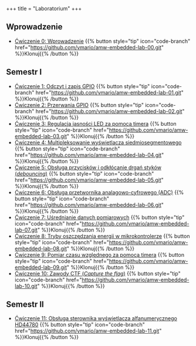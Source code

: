 +++
title = "Laboratorium"
+++

## Wprowadzenie

- [Ćwiczenie 0: Wprowadzenie](https://github.com/vmario/amw-embedded-lab-00)
    {{% button style="tip" icon="code-branch" href="https://github.com/vmario/amw-embedded-lab-00.git" %}}Klonuj{{% /button %}}

## Semestr I

- [Ćwiczenie 1: Odczyt i zapis GPIO](https://github.com/vmario/amw-embedded-lab-01)
    {{% button style="tip" icon="code-branch" href="https://github.com/vmario/amw-embedded-lab-01.git" %}}Klonuj{{% /button %}}
- [Ćwiczenie 2: Przerwania GPIO](https://github.com/vmario/amw-embedded-lab-02)
    {{% button style="tip" icon="code-branch" href="https://github.com/vmario/amw-embedded-lab-02.git" %}}Klonuj{{% /button %}}
- [Ćwiczenie 3: Regulacja jasności LED za pomocą timera](https://github.com/vmario/amw-embedded-lab-03)
    {{% button style="tip" icon="code-branch" href="https://github.com/vmario/amw-embedded-lab-03.git" %}}Klonuj{{% /button %}}
- [Ćwiczenie 4: Multipleksowanie wyświetlacza siedmiosegmentowego](https://github.com/vmario/amw-embedded-lab-04)
    {{% button style="tip" icon="code-branch" href="https://github.com/vmario/amw-embedded-lab-04.git" %}}Klonuj{{% /button %}}
- [Ćwiczenie 5: Obsługa przycisków i odkłócanie drgań styków (_debouncing_)](https://github.com/vmario/amw-embedded-lab-05)
    {{% button style="tip" icon="code-branch" href="https://github.com/vmario/amw-embedded-lab-05.git" %}}Klonuj{{% /button %}}
- [Ćwiczenie 6: Obsługa przetwornika analagowo-cyfrowego (ADC)](https://github.com/vmario/amw-embedded-lab-06)
    {{% button style="tip" icon="code-branch" href="https://github.com/vmario/amw-embedded-lab-06.git" %}}Klonuj{{% /button %}}
- [Ćwiczenie 7: Uśrednianie danych pomiarowych](https://github.com/vmario/amw-embedded-lab-07)
    {{% button style="tip" icon="code-branch" href="https://github.com/vmario/amw-embedded-lab-07.git" %}}Klonuj{{% /button %}}
- [Ćwiczenie 8: Tryby oszczędzania energii w mikrokontrolerze](https://github.com/vmario/amw-embedded-lab-08)
    {{% button style="tip" icon="code-branch" href="https://github.com/vmario/amw-embedded-lab-08.git" %}}Klonuj{{% /button %}}
- [Ćwiczenie 9: Pomiar czasu względnego za pomocą timera](https://github.com/vmario/amw-embedded-lab-09)
    {{% button style="tip" icon="code-branch" href="https://github.com/vmario/amw-embedded-lab-09.git" %}}Klonuj{{% /button %}}
- [Ćwiczenie 10: Zawody CTF (_Capture the flag_)](https://github.com/vmario/amw-embedded-lab-10)
    {{% button style="tip" icon="code-branch" href="https://github.com/vmario/amw-embedded-lab-10.git" %}}Klonuj{{% /button %}}

## Semestr II

- [Ćwiczenie 11: Obsługa sterownika wyświetlacza alfanumerycznego HD44780](https://github.com/vmario/amw-embedded-lab-11)
    {{% button style="tip" icon="code-branch" href="https://github.com/vmario/amw-embedded-lab-11.git" %}}Klonuj{{% /button %}}

